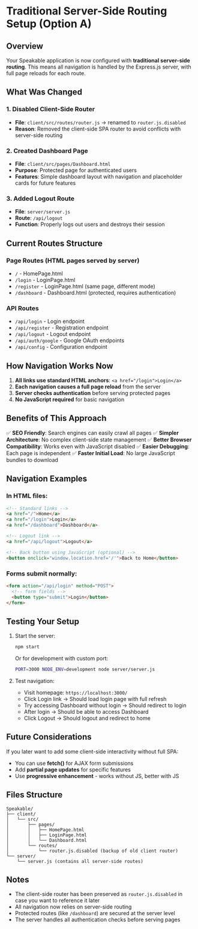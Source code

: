 # Traditional Server-Side Routing Setup (Option A)

## Overview
Your Speakable application is now configured with **traditional server-side routing**. This means all navigation is handled by the Express.js server, with full page reloads for each route.

## What Was Changed

### 1. Disabled Client-Side Router
- **File**: `client/src/routes/router.js` → renamed to `router.js.disabled`
- **Reason**: Removed the client-side SPA router to avoid conflicts with server-side routing

### 2. Created Dashboard Page
- **File**: `client/src/pages/Dashboard.html`
- **Purpose**: Protected page for authenticated users
- **Features**: Simple dashboard layout with navigation and placeholder cards for future features

### 3. Added Logout Route
- **File**: `server/server.js`
- **Route**: `/api/logout`
- **Function**: Properly logs out users and destroys their session

## Current Routes Structure

### Page Routes (HTML pages served by server)
- `/` - HomePage.html
- `/login` - LoginPage.html
- `/register` - LoginPage.html (same page, different mode)
- `/dashboard` - Dashboard.html (protected, requires authentication)

### API Routes
- `/api/login` - Login endpoint
- `/api/register` - Registration endpoint
- `/api/logout` - Logout endpoint
- `/api/auth/google` - Google OAuth endpoints
- `/api/config` - Configuration endpoint

## How Navigation Works Now

1. **All links use standard HTML anchors**: `<a href="/login">Login</a>`
2. **Each navigation causes a full page reload** from the server
3. **Server checks authentication** before serving protected pages
4. **No JavaScript required** for basic navigation

## Benefits of This Approach

✅ **SEO Friendly**: Search engines can easily crawl all pages
✅ **Simpler Architecture**: No complex client-side state management
✅ **Better Browser Compatibility**: Works even with JavaScript disabled
✅ **Easier Debugging**: Each page is independent
✅ **Faster Initial Load**: No large JavaScript bundles to download

## Navigation Examples

### In HTML files:
```html
<!-- Standard links -->
<a href="/">Home</a>
<a href="/login">Login</a>
<a href="/dashboard">Dashboard</a>

<!-- Logout link -->
<a href="/api/logout">Logout</a>

<!-- Back button using JavaScript (optional) -->
<button onclick="window.location.href='/'">Back to Home</button>
```

### Forms submit normally:
```html
<form action="/api/login" method="POST">
  <!-- form fields -->
  <button type="submit">Login</button>
</form>
```

## Testing Your Setup

1. Start the server:
   ```bash
   npm start
   ```
   Or for development with custom port:
   ```bash
   PORT=3000 NODE_ENV=development node server/server.js
   ```

2. Test navigation:
   - Visit homepage: `https://localhost:3000/`
   - Click Login link → Should load login page with full refresh
   - Try accessing Dashboard without login → Should redirect to login
   - After login → Should be able to access Dashboard
   - Click Logout → Should logout and redirect to home

## Future Considerations

If you later want to add some client-side interactivity without full SPA:
- You can use **fetch()** for AJAX form submissions
- Add **partial page updates** for specific features
- Use **progressive enhancement** - works without JS, better with JS

## Files Structure
```
Speakable/
├── client/
│   └── src/
│       ├── pages/
│       │   ├── HomePage.html
│       │   ├── LoginPage.html
│       │   └── Dashboard.html
│       └── routes/
│           └── router.js.disabled (backup of old client router)
└── server/
    └── server.js (contains all server-side routes)
```

## Notes
- The client-side router has been preserved as `router.js.disabled` in case you want to reference it later
- All navigation now relies on server-side routing
- Protected routes (like `/dashboard`) are secured at the server level
- The server handles all authentication checks before serving pages
